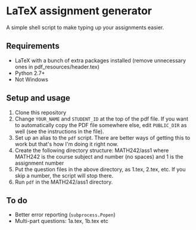 LaTeX assignment generator
==========================

A simple shell script to make typing up your assignments easier.

Requirements
------------

* LaTeX with a bunch of extra packages installed (remove unnecessary ones in pdf_resources/header.tex)
* Python 2.7+
* Not Windows

Setup and usage
---------------

1. Clone this repository
2. Change `YOUR_NAME` and `STUDENT_ID` at the top of the pdf file. If you want to automatically copy the PDF file somewhere else, edit `PUBLIC_DIR` as well (see the instructions in the file).
3. Set up an alias to the `pdf` script. There are better ways of getting this to work but that's how I'm doing it right now.
4. Create the following directory structure: MATH242/ass1 where MATH242 is the course subject and number (no spaces) and 1 is the assignment number
5. Put the question files in the above directory, as 1.tex, 2.tex, etc. If you skip a number, the script will stop there.
6. Run `pdf` in the MATH242/ass1 directory.

To do
-----

* Better error reporting (`subprocess.Popen`)
* Multi-part questions: 1a.tex, 1b.tex etc
